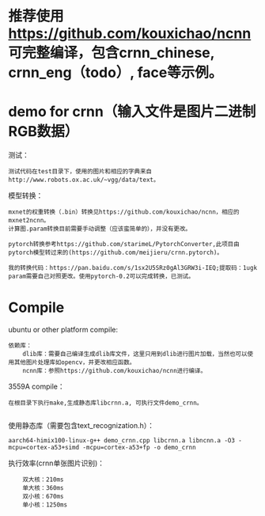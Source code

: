# 推荐使用  https://github.com/kouxichao/ncnn 可完整编译，包含crnn_chinese, crnn_eng（todo）, face等示例。

# demo for crnn（输入文件是图片二进制RGB数据）

测试：
```
测试代码在test目录下，使用的图片和相应的字典来自http://www.robots.ox.ac.uk/~vgg/data/text。
```
模型转换：
```
mxnet的权重转换（.bin）转换见https://github.com/kouxichao/ncnn，相应的mxnet2ncnn。
计算图.param转换目前需要手动调整（应该蛮简单的），并没有更改。

pytorch转换参考https://github.com/starimeL/PytorchConverter,此项目由pytorch模型转过来的(https://github.com/meijieru/crnn.pytorch)。

我的转换代码：https://pan.baidu.com/s/1sx2U5SRz0gAl3GRW3i-IEQ;提取码：1ugk
param需要自己对照更改。使用pytorch-0.2可以完成转换，已测试。
```

# Compile
ubuntu or other platform compile:
```
依赖库：
	dlib库：需要自己编译生成dlib库文件，这里只用到dlib进行图片加载，当然也可以使用其他图片处理库如opencv，并更改相应函数。
	ncnn库：参照https://github.com/kouxichao/ncnn进行编译。
```

3559A compile：
```
在根目录下执行make,生成静态库libcrnn.a, 可执行文件demo_crnn。
    
```
使用静态库（需要包含text_recognization.h）：
```
aarch64-himix100-linux-g++ demo_crnn.cpp libcrnn.a libncnn.a -O3 -mcpu=cortex-a53+simd -mcpu=cortex-a53+fp -o demo_crnn
```

执行效率(crnn单张图片识别)：
```
	双大核：210ms
	单大核：360ms
	双小核：670ms
	单小核：1250ms
```
